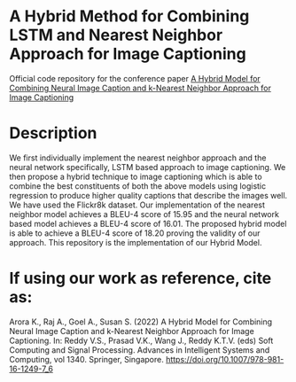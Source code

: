 # A Hybrid Method for Combining LSTM and Nearest Neighbor Approach for Image Captioning
Official code repository for the conference paper [A Hybrid Model for Combining Neural Image Caption and k-Nearest Neighbor Approach for Image Captioning](https://link.springer.com/chapter/10.1007/978-981-16-1249-7_6)
# Description
We first individually implement the nearest neighbor approach and the neural network specifically, LSTM based approach to image captioning. We then propose a hybrid technique
to image captioning which is able to combine the best constituents of both the above models using logistic regression to produce higher quality captions that describe the images well. We have used the Flickr8k dataset. Our implementation of the nearest neighbor model achieves a BLEU-4 score of 15.95 and the neural network based model achieves a BLEU-4 score of 16.01. The proposed hybrid model is able to achieve a BLEU-4 score of 18.20 proving the validity of our approach.
This repository is the implementation of our Hybrid Model.

# If using our work as reference, cite as:
Arora K., Raj A., Goel A., Susan S. (2022) A Hybrid Model for Combining Neural Image Caption and k-Nearest Neighbor Approach for Image Captioning. In: Reddy V.S., Prasad V.K., Wang J., Reddy K.T.V. (eds) Soft Computing and Signal Processing. Advances in Intelligent Systems and Computing, vol 1340. Springer, Singapore. https://doi.org/10.1007/978-981-16-1249-7_6
